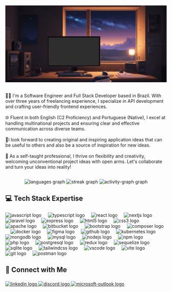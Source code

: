 ###

<p align="left"></p>

###

<div align="center">
  <img src="https://github.com/Mr-Feltrin/Mr-Feltrin/blob/main/hero_github.gif"  
/>
</div>

###

<h2 align="left"></h2>

###

<p align="left">👨‍💻 I'm a Software Engineer and Full Stack Developer based in Brazil. With over three years of freelancing experience, I specialize in API development and crafting user-friendly frontend experiences.<br><br>🌐 Fluent in both English (C2 Proficiency) and Portuguese (Native), I excel at handling multinational projects and ensuring clear and effective communication across diverse teams.<br><br>🌟I look forward to creating original and inspiring application ideas that can be useful to others and also be a source of inspiration for new ideas.<br><br>🎨 As a self-taught professional, I thrive on flexibility and creativity, welcoming unconventional project ideas with open arms. Let's collaborate and turn your ideas into reality!</p>

###

<h2 align="left"></h2>

###

<div align="center">
  <img src="https://github-readme-stats.vercel.app/api/top-langs?username=Mr-Feltrin&locale=en&hide_title=false&layout=compact&card_width=320&langs_count=5&theme=radical&hide_border=false&order=2" height="150" alt="languages graph"  />
  <img src="https://streak-stats.demolab.com?user=Mr-Feltrin&locale=en&mode=weekly&theme=radical&hide_border=false&border_radius=5&order=3" height="150" alt="streak graph"  />
  <img src="https://github-readme-activity-graph.vercel.app/graph?username=Mr-Feltrin&radius=16&theme=redical&area=true&order=5&hide_border=false&hide_title=false" height="300" alt="activity-graph graph"  />
</div>

###

<p align="left"></p>

###

<h2 align="left">💻 Tech Stack Expertise</h2>

###

<div align="left">
  <img src="https://cdn.jsdelivr.net/gh/devicons/devicon/icons/javascript/javascript-original.svg" height="41" alt="javascript logo"  />
  <img width="12" />
  <img src="https://cdn.jsdelivr.net/gh/devicons/devicon/icons/typescript/typescript-original.svg" height="41" alt="typescript logo"  />
  <img width="12" />
  <img src="https://skillicons.dev/icons?i=react" height="41" alt="react logo"  />
  <img width="12" />
  <img src="https://skillicons.dev/icons?i=nextjs" height="41" alt="nextjs logo"  />
  <img width="12" />
  <img src="https://skillicons.dev/icons?i=laravel" height="41" alt="laravel logo"  />
  <img width="12" />
  <img src="https://skillicons.dev/icons?i=express" height="41" alt="express logo"  />
  <img width="12" />
  <img src="https://cdn.jsdelivr.net/gh/devicons/devicon/icons/html5/html5-original.svg" height="41" alt="html5 logo"  />
  <img width="12" />
  <img src="https://cdn.jsdelivr.net/gh/devicons/devicon/icons/css3/css3-original.svg" height="41" alt="css3 logo"  />
  <img width="12" />
  <img src="https://cdn.jsdelivr.net/gh/devicons/devicon/icons/apache/apache-original.svg" height="41" alt="apache logo"  />
  <img width="12" />
  <img src="https://cdn.simpleicons.org/bitbucket/0052CC" height="41" alt="bitbucket logo"  />
  <img width="12" />
  <img src="https://skillicons.dev/icons?i=bootstrap" height="41" alt="bootstrap logo"  />
  <img width="12" />
  <img src="https://cdn.jsdelivr.net/gh/devicons/devicon/icons/composer/composer-original.svg" height="41" alt="composer logo"  />
  <img width="12" />
  <img src="https://skillicons.dev/icons?i=docker" height="41" alt="docker logo"  />
  <img width="12" />
  <img src="https://skillicons.dev/icons?i=figma" height="41" alt="figma logo"  />
  <img width="12" />
  <img src="https://skillicons.dev/icons?i=github" height="41" alt="github logo"  />
  <img width="12" />
  <img src="https://skillicons.dev/icons?i=kubernetes" height="41" alt="kubernetes logo"  />
  <img width="12" />
  <img src="https://skillicons.dev/icons?i=mongodb" height="41" alt="mongodb logo"  />
  <img width="12" />
  <img src="https://skillicons.dev/icons?i=mysql" height="41" alt="mysql logo"  />
  <img width="12" />
  <img src="https://skillicons.dev/icons?i=nodejs" height="41" alt="nodejs logo"  />
  <img width="12" />
  <img src="https://cdn.simpleicons.org/npm/CB3837" height="41" alt="npm logo"  />
  <img width="12" />
  <img src="https://skillicons.dev/icons?i=php" height="41" alt="php logo"  />
  <img width="12" />
  <img src="https://skillicons.dev/icons?i=postgres" height="41" alt="postgresql logo"  />
  <img width="12" />
  <img src="https://skillicons.dev/icons?i=redux" height="41" alt="redux logo"  />
  <img width="12" />
  <img src="https://skillicons.dev/icons?i=sequelize" height="41" alt="sequelize logo"  />
  <img width="12" />
  <img src="https://cdn.simpleicons.org/sqlite/003B57" height="41" alt="sqlite logo"  />
  <img width="12" />
  <img src="https://skillicons.dev/icons?i=tailwind" height="41" alt="tailwindcss logo"  />
  <img width="12" />
  <img src="https://skillicons.dev/icons?i=vscode" height="41" alt="vscode logo"  />
  <img width="12" />
  <img src="https://skillicons.dev/icons?i=vite" height="41" alt="vite logo"  />
  <img width="12" />
  <img src="https://skillicons.dev/icons?i=git" height="41" alt="git logo"  />
  <img width="12" />
  <img src="https://skillicons.dev/icons?i=postman" height="41" alt="postman logo"  />
</div>

###

<p align="left"></p>

###

<h2 align="left">🔗 Connect with Me</h2>

###

<div align="left">
  <a href="https://www.linkedin.com/in/rafael-feltrin/" target="_blank">
    <img src="https://img.shields.io/static/v1?message=LinkedIn&logo=linkedin&label=&color=0077B5&logoColor=white&labelColor=&style=for-the-badge" height="35" alt="linkedin logo"  />
  </a>
  <a href="https://discordapp.com/users/325271486359142411" target="_blank">
    <img src="https://img.shields.io/static/v1?message=Discord&logo=discord&label=&color=7289DA&logoColor=white&labelColor=&style=for-the-badge" height="35" alt="discord logo"  />
  </a>
  <a href="mailto:rasouza1@hotmail.com" target="_blank">
    <img src="https://img.shields.io/static/v1?message=Outlook&logo=microsoft-outlook&label=&color=0078D4&logoColor=white&labelColor=&style=for-the-badge" height="35" alt="microsoft-outlook logo"  />
  </a>
</div>

###
